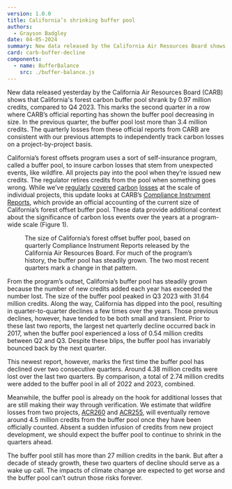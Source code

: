 ```yaml
---
version: 1.0.0
title: California’s shrinking buffer pool
authors:
  - Grayson Badgley
date: 04-05-2024
summary: New data released by the California Air Resources Board shows that California’s forest offset buffer pool has shrunk two quarters in a row.
card: carb-buffer-decline
components:
  - name: BufferBalance
    src: ./buffer-balance.js
---
```


New data released yesterday by the California Air Resources Board (CARB) shows that California's forest carbon buffer pool shrank by 0.97 million credits, compared to Q4 2023. This marks the second quarter in a row where CARB’s official reporting has shown the buffer pool decreasing in size. In the previous quarter, the buffer pool lost more than 3.4 million credits. The quarterly losses from these official reports from CARB are consistent with our previous attempts to independently track carbon losses on a project-by-project basis.

California’s forest offsets program uses a sort of self-insurance program, called a buffer pool, to insure carbon losses that stem from unexpected events, like wildfire. All projects pay into the pool when they’re issued new credits. The regulator retires credits from the pool when something goes wrong. While we’ve [regularly](https://carbonplan.org/research/offset-project-fire) [covered](https://www.frontiersin.org/articles/10.3389/ffgc.2022.930426/full) [carbon](https://carbonplan.org/blog/bootleg-fire-update) [losses](https://carbonplan.org/blog/buffer-update-two) at the scale of individual projects, this update looks at CARB’s [Compliance Instrument Reports](https://ww2.arb.ca.gov/our-work/programs/cap-and-trade-program/program-data/compliance-instrument-report), which provide an official accounting of the current size of California’s forest offset buffer pool. These data provide additional context about the significance of carbon loss events over the years at a program-wide scale (Figure 1).

<Figure>
  <BufferBalance />
  <FigureCaption number={1}>
    The size of California’s forest offset buffer pool, based on quarterly
    Compliance Instrument Reports released by the California Air Resources
    Board. For much of the program’s history, the buffer pool has steadily
    grown. The two most recent quarters mark a change in that pattern.
  </FigureCaption>
</Figure>

From the program’s outset, California’s buffer pool has steadily grown because the number of new credits added each year has exceeded the number lost. The size of the buffer pool peaked in Q3 2023 with 31.64 million credits. Along the way, California has dipped into the pool, resulting in quarter-to-quarter declines a few times over the years. Those previous declines, however, have tended to be both small and transient. Prior to these last two reports, the largest net quarterly decline occurred back in 2017, when the buffer pool experienced a loss of 0.54 million credits between Q2 and Q3. Despite these blips, the buffer pool has invariably bounced back by the next quarter.

This newest report, however, marks the first time the buffer pool has declined over two consecutive quarters. Around 4.38 million credits were lost over the last two quarters. By comparison, a total of 2.74 million credits were added to the buffer pool in all of 2022 and 2023, combined.

Meanwhile, the buffer pool is already on the hook for additional losses that are still making their way through verification. We estimate that wildfire losses from two projects, [ACR260](https://carbonplan.org/research/offsets-db/projects/acr260) and [ACR255](https://carbonplan.org/research/offsets-db/projects/acr255), will eventually remove around 4.5 million credits from the buffer pool once they have been officially counted. Absent a sudden infusion of credits from new project development, we should expect the buffer pool to continue to shrink in the quarters ahead.

The buffer pool still has more than 27 million credits in the bank. But after a decade of steady growth, these two quarters of decline should serve as a wake up call. The impacts of climate change are expected to get worse and the buffer pool can’t outrun those risks forever.
